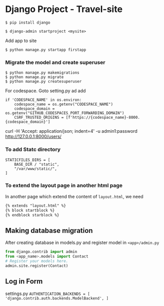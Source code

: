 # Django Project - Travel-site

```
$ pip install django

$ django-admin startproject <mysite>
```
Add app to site
```
$ python manage.py startapp firstapp

```
### Migrate the model and create superuser
```
$ python manage.py makemigrations
$ python manage.py migrate 
$ python manage.py createsuperuser
```

For codespace. Goto setting.py ad add 
```
if 'CODESPACE_NAME' in os.environ:
    codespace_name = os.getenv("CODESPACE_NAME")
    codespace_domain = os.getenv("GITHUB_CODESPACES_PORT_FORWARDING_DOMAIN")
    CSRF_TRUSTED_ORIGINS = [f'https://{codespace_name}-8000.{codespace_domain}']
```

curl -H 'Accept: application/json; indent=4' -u admin1:password http://127.0.0.1:8000/users/

### To add Statc directory
```
STATICFILES_DIRS = [
    BASE_DIR / "static",
    "/var/www/static/",
]
```
### To extend the layout page in another html page
In another page which extend the content of `layout.html`, we need
```html
{% extends "layout.html" %}
{% block startblock %}
{% endblock starblock %}
```

## Making database migration 
After creating database in models.py
and register model in `<app>/admin.py`
```python
from django.contrib import admin
from <app_name>.models import Contact
# Register your models here.
admin.site.register(Contact)
```

## Log in Form 
settings.py    `AUTHENTICATION_BACKENDS = [
    'django.contrib.auth.backends.ModelBackend',
]
`